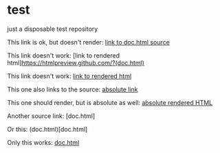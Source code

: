 # test
just a disposable test repository

This link is ok, but doesn't render: 
[link to doc.html source](doc.html)

This link doesn't work:
[link to rendered html]https://htmlpreview.github.com/?(doc.html)

This link doesn't work:
[link to rendered html](https://htmlpreview.github.com/?doc.html)

This one also links to the source: [absolute link](https://github.com/Schparky/test/blob/master/doc.html)

This one should render, but is absolute as well: [absolute rendered HTML](https://htmlpreview.github.com/?https://github.com/Schparky/test/blob/master/doc.html)

Another source link: [doc.html]

Or this: (doc.html)[doc.html]

Only this works: [doc.html](doc.html)
